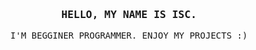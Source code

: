 <!-- My profile -->

<h3 align="center">
  <samp>HELLO, MY NAME IS ISC.
</h3>

<p align="center">
  <samp>I'M BEGGINER PROGRAMMER. ENJOY MY PROJECTS :)</samp>
</p>
